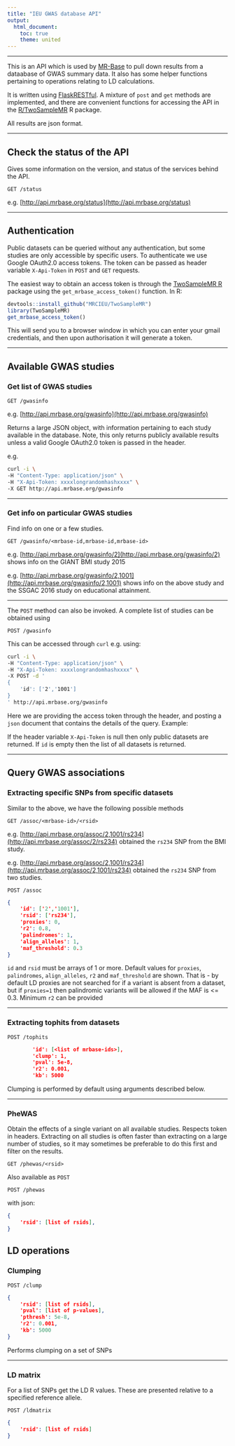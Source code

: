 ```yaml
---
title: "IEU GWAS database API"
output:
  html_document:
    toc: true
    theme: united
---
```


---

This is an API which is used by [MR-Base](http://www.mrbase.org/) to pull down results from a dataabase of GWAS summary data. It also has some helper functions pertaining to operations relating to LD calculations.

It is written using [FlaskRESTful](https://flask-restful.readthedocs.io/en/latest/). A mixture of `post` and `get` methods are implemented, and there are convenient functions for accessing the API in the [R/TwoSampleMR](https://github.com/MRCIEU/TwoSampleMR) R package. 

All results are json format.

---

## Check the status of the API

Gives some information on the version, and status of the services behind the API.

```
GET /status
```

e.g. [http://api.mrbase.org/status](http://api.mrbase.org/status)

---

## Authentication

Public datasets can be queried without any authentication, but some studies are only accessible by specific users. To authenticate we use Google OAuth2.0 access tokens. The token can be passed as header variable `X-Api-Token` in `POST` and `GET` requests. 

The easiest way to obtain an access token is through the [TwoSampleMR R](https://mrcieu.github.io/TwoSampleMR/#authentication) package using the `get_mrbase_access_token()` function. In R:

```r
devtools::install_github("MRCIEU/TwoSampleMR")
library(TwoSampleMR)
get_mrbase_access_token()
```

This will send you to a browser window in which you can enter your gmail credentials, and then upon authorisation it will generate a token.

---


## Available GWAS studies

### Get list of GWAS studies

```
GET /gwasinfo
```

e.g. [http://api.mrbase.org/gwasinfo](http://api.mrbase.org/gwasinfo)

Returns a large JSON object, with information pertaining to each study available in the database. Note, this only returns publicly available results unless a valid Google OAuth2.0 token is passed in the header.

e.g.

```bash
curl -i \
-H "Content-Type: application/json" \
-H "X-Api-Token: xxxxlongrandomhashxxxx" \
-X GET http://api.mrbase.org/gwasinfo
```

---

### Get info on particular GWAS studies

Find info on one or a few studies.

```
GET /gwasinfo/<mrbase-id,mrbase-id,mrbase-id>
```

e.g. [http://api.mrbase.org/gwasinfo/2](http://api.mrbase.org/gwasinfo/2) shows info on the GIANT BMI study 2015

e.g. [http://api.mrbase.org/gwasinfo/2,1001](http://api.mrbase.org/gwasinfo/2,1001) shows info on the above study and the SSGAC 2016 study on educational attainment.

---

The `POST` method can also be invoked. A complete list of studies can be obtained using

```
POST /gwasinfo
```

This can be accessed through `curl` e.g. using:

```bash
curl -i \
-H "Content-Type: application/json" \
-H "X-Api-Token: xxxxlongrandomhashxxxx" \
-X POST -d '
{
    'id': ['2','1001']
}
' http://api.mrbase.org/gwasinfo
```

Here we are providing the access token through the header, and posting a `json` document that contains the details of the query. Example:

If the header variable `X-Api-Token` is null then only public datasets are returned. If `id` is empty then the list of all datasets is returned.

---

## Query GWAS associations

### Extracting specific SNPs from specific datasets

Similar to the above, we have the following possible methods

```
GET /assoc/<mrbase-id>/<rsid>
```

e.g. [http://api.mrbase.org/assoc/2,1001/rs234](http://api.mrbase.org/assoc/2/rs234) obtained the `rs234` SNP from the BMI study.

e.g. [http://api.mrbase.org/assoc/2,1001/rs234](http://api.mrbase.org/assoc/2,1001/rs234) obtained the `rs234` SNP from two studies.


```
POST /assoc
```

```json
{
    'id': ['2','1001'],
    'rsid': ['rs234'],
    'proxies': 0,
    'r2': 0.8,
    'palindromes': 1,
    'align_alleles': 1,
    'maf_threshold': 0.3
}
```

`id` and `rsid` must be arrays of 1 or more. Default values for `proxies`, `palindromes`, `align_alleles`, `r2` and `maf_threshold` are shown. That is - by default LD proxies are not searched for if a variant is absent from a dataset, but if `proxies=1` then palindromic variants will be allowed if the MAF is <= 0.3. Minimum `r2` can be provided

---

### Extracting tophits from datasets

```
POST /tophits
```

```json
        'id': [<list of mrbase-ids>],
        'clump': 1,
        'pval': 5e-8,
        'r2': 0.001,
        'kb': 5000
```

Clumping is performed by default using arguments described below.

---

### PheWAS

Obtain the effects of a single variant on all available studies. Respects token in headers. Extracting on all studies is often faster than extracting on a large number of studies, so it may sometimes be preferable to do this first and filter on the results.

```
GET /phewas/<rsid>
```

Also available as `POST`

```
POST /phewas
```

with json:

```json
{
    'rsid': [list of rsids],
}
```

## LD operations

### Clumping

```
POST /clump
```

```json
{
    'rsid': [list of rsids],
    'pval': [list of p-values],
    'pthresh': 5e-8,
    'r2': 0.001,
    'kb': 5000
}
```

Performs clumping on a set of SNPs

---

### LD matrix

For a list of SNPs get the LD R values. These are presented relative to a specified reference allele.

```
POST /ldmatrix
```

```json
{
    'rsid': [list of rsids]
}
```

